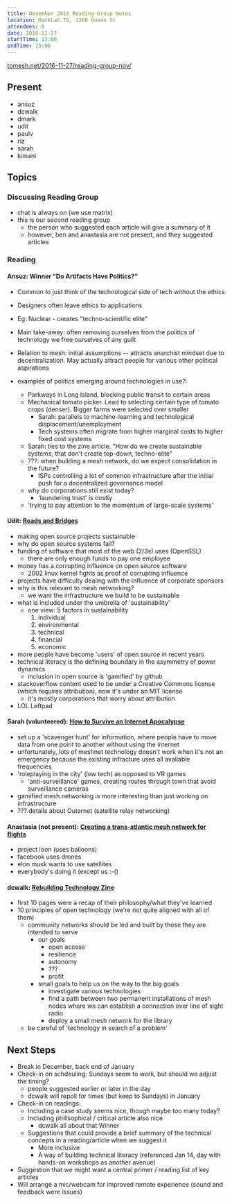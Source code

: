 ```yaml
---
title: November 2016 Reading Group Notes
location: HackLab.TO, 1266 Queen St
attendees: 8
date: 2016-11-27
startTime: 13:00
endTime: 15:00
---
```


[tomesh.net/2016-11-27/reading-group-nov/](https://tomesh.net/2016-11-27/reading-group-nov/)

Present
---------

- ansuz
- dcwalk
- dmark
- udit
- paulv
- riz
- sarah
- kimani

Topics
-------

### Discussing Reading Group

- chat is always on (we use matrix)
- this is our second reading group
  - the person who suggested each article will give a summary of it
  - however, ben and anastasia are not present, and they suggested articles

### Reading

#### Ansuz:  Winner "Do Artifacts Have Politics?"

- Common to just think of the technological side of tech without the ethics
- Designers often leave ethics to applications
- Eg: Nuclear - creates "techno-scientific elite"
- Main take-away: often removing ourselves from the politics of technology we free ourselves of any guilt
- Relation to mesh: initial assumptions -- attracts anarchist mindset due to decentralization. May actually attract people for various other political aspirations

- examples of politics emerging around technologies in use?:
  - Parkways in Long Island, blocking public transit to certain areas
  - Mechanical tomato picker. Lead to selecting certain type of tomato crops (denser). Bigger farms were selected over smaller
    - Sarah: parallels to machine-learning and technological displacement/unemployment
    - Tech systems often migrate from higher marginal costs to higher fixed cost systems
  - Sarah: ties to the zine article. "How do we create sustainable systems, that don't create top-down, techno-elite"  
  - ???: when building a mesh network, do we expect consolidation in the future?
    - ISPs controlling a lot of common infrastructure after the initial push for a decentralized governance model
  - why do corporations still exist today?
    - 'laundering trust' is costly
  - 'trying to pay attention to the momentum of large-scale systems'

#### Udit: [Roads and Bridges](https://www.fordfoundation.org/library/reports-and-studies/roads-and-bridges-the-unseen-labor-behind-our-digital-infrastructure/)

- making open source projects sustainable
- why do open source systems fail?
- funding of software that most of the web (2/3s) uses (OpenSSL)
  - there are only enough funds to pay one employee
- money has a corrupting influence on open source software
  - 2002 linux kernel fights as proof of corrupting influence
- projects have difficulty dealing with the influence of corporate sponsors
- why is this relevant to mesh networking?
  - we want the infrastructure we build to be sustainable
- what is included under the umbrella of 'sustainability'
  - one view: 5 factors in sustainability
    1. individual
    2. environmental
    3. technical
    4. financial
    5. economic
- more people have become 'users' of open source in recent years
- technical literacy is the defining boundary in the asymmetry of power dynamics
  - inclusion in open source is 'gamified' by github
- stackoverflow content used to be under a Creative Commons license (which requires attribution), now it's under an MIT license
  - it's mostly corporations that worry about attribution
- LOL Leftpad

#### Sarah (volunteered): [How to Survive an Internet Apocalypse](http://www.newyorker.com/tech/elements/how-to-survive-an-internet-apocalypse)

- set up a 'scavenger hunt' for information, where people have to move data from one point to another without using the internet
- unfortunately, lots of meshnet technology doesn't work when it's not an emergency because the existing infracture uses all available frequencies
- 'roleplaying in the city' (low tech) as opposed to VR games
  - 'anti-surveillance' games, creating routes through town that avoid surveillance cameras
- gamified mesh networking is more interesting than just working on infrastructure
- ??? details about Outernet (satellite relay networking)

#### Anastasia (not present): [Creating a trans-atlantic mesh network for flights](https://pdfs.semanticscholar.org/b6ac/ec90ffb7c1d28e07697676bb29af25a55751.pdf)

- project loon (uses balloons)
- facebook uses drones
- elon musk wants to use satellites
- everybody's doing it (except us :-()

#### dcwalk: [Rebuilding Technology Zine](http://communitytechnology.github.io/files/downloads/ReBuildingTech-Zine2.pdf)

- first 10 pages were a recap of their philosophy/what they've learned
- 10 principles of open technology (we're not quite aligned with all of them)
  - community networks should be led and built by those they are intended to serve
    - our goals
      - open access
      - resilience
      - autonomy
      - ???
      - profit
    - small goals to help us on the way to the big goals
      - investigate various technologies
      - find a path between two permanent installations of mesh nodes where we can establish a connection over line of sight radio
      - deploy a small mesh network for the library
  - be careful of 'technology in search of a problem'

Next Steps
-----------

- Break in December, back end of January
- Check-in on schdeuling: Sundays seem to work, but should we adjust the timing?
  - people suggested earlier or later in the day
  - dcwalk will repoll for times (but keep to Sundays) in January
- Check-in on readings:
  - Including a case study seems nice, though maybe too many today?
  - Including philisophical / critical article also nice
  	- dcwalk all about that Winner
  - Suggestions that could provide a brief summary of the technical concepts in a reading/article when we suggest it
	- More inclusive
    - A way of building technical literacy (referenced Jan 14, day with hands-on workshops as another avenue)
- Suggestion that we might want a central primer / reading list of key articles
- Will arrange a mic/webcam for improved remote experience (sound and feedback were issues)
